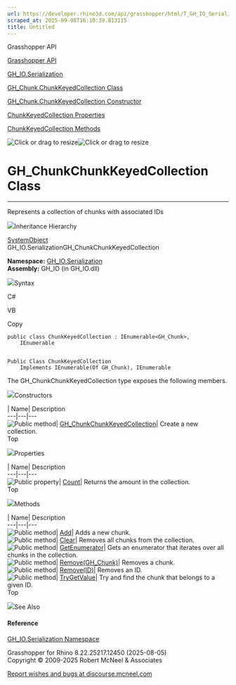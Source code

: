 ```yaml
---
url: https://developer.rhino3d.com/api/grasshopper/html/T_GH_IO_Serialization_GH_Chunk_ChunkKeyedCollection.htm
scraped_at: 2025-09-08T16:10:39.813115
title: Untitled
---
```


Grasshopper API

[Grasshopper API](../html/723c01da-9986-4db2-8f53-6f3a7494df75.htm
"Grasshopper API")

[GH_IO.Serialization](../html/N_GH_IO_Serialization.htm "GH_IO.Serialization")

[GH_Chunk.ChunkKeyedCollection
Class](../html/T_GH_IO_Serialization_GH_Chunk_ChunkKeyedCollection.htm
"GH_Chunk.ChunkKeyedCollection Class")

[GH_Chunk.ChunkKeyedCollection Constructor
](../html/M_GH_IO_Serialization_GH_Chunk_ChunkKeyedCollection__ctor.htm
"GH_Chunk.ChunkKeyedCollection Constructor ")

[ChunkKeyedCollection
Properties](../html/Properties_T_GH_IO_Serialization_GH_Chunk_ChunkKeyedCollection.htm
"ChunkKeyedCollection Properties")

[ChunkKeyedCollection
Methods](../html/Methods_T_GH_IO_Serialization_GH_Chunk_ChunkKeyedCollection.htm
"ChunkKeyedCollection Methods")

![Click or drag to resize](../icons/TocOpen.gif)![Click or drag to
resize](../icons/TocClose.gif)

# GH_ChunkChunkKeyedCollection Class  
  
---  
  
Represents a collection of chunks with associated IDs

![](../icons/SectionExpanded.png)Inheritance Hierarchy

[SystemObject](https://docs.microsoft.com/dotnet/api/system.object)  
GH_IO.SerializationGH_ChunkChunkKeyedCollection  

**Namespace:** [GH_IO.Serialization](N_GH_IO_Serialization.htm)  
**Assembly:** GH_IO (in GH_IO.dll)

![](../icons/SectionExpanded.png)Syntax

C#

VB

Copy

    
    
    public class ChunkKeyedCollection : IEnumerable<GH_Chunk>, 
    	IEnumerable
    
    
    Public Class ChunkKeyedCollection
    	Implements IEnumerable(Of GH_Chunk), IEnumerable

The GH_ChunkChunkKeyedCollection type exposes the following members.

![](../icons/SectionExpanded.png)Constructors

| Name| Description  
---|---|---  
![Public method](../icons/pubmethod.gif)|
[GH_ChunkChunkKeyedCollection](M_GH_IO_Serialization_GH_Chunk_ChunkKeyedCollection__ctor.htm)|
Create a new collection.  
Top

![](../icons/SectionExpanded.png)Properties

| Name| Description  
---|---|---  
![Public property](../icons/pubproperty.gif)|
[Count](P_GH_IO_Serialization_GH_Chunk_ChunkKeyedCollection_Count.htm)|
Returns the amount in the collection.  
Top

![](../icons/SectionExpanded.png)Methods

| Name| Description  
---|---|---  
![Public method](../icons/pubmethod.gif)|
[Add](M_GH_IO_Serialization_GH_Chunk_ChunkKeyedCollection_Add.htm)|  Adds a
new chunk.  
![Public method](../icons/pubmethod.gif)|
[Clear](M_GH_IO_Serialization_GH_Chunk_ChunkKeyedCollection_Clear.htm)|
Removes all chunks from the collection.  
![Public method](../icons/pubmethod.gif)|
[GetEnumerator](M_GH_IO_Serialization_GH_Chunk_ChunkKeyedCollection_GetEnumerator.htm)|
Gets an enumerator that iterates over all chunks in the collection.  
![Public method](../icons/pubmethod.gif)|
[Remove(GH_Chunk)](M_GH_IO_Serialization_GH_Chunk_ChunkKeyedCollection_Remove.htm)|
Removes a chunk.  
![Public method](../icons/pubmethod.gif)|
[Remove(ID)](M_GH_IO_Serialization_GH_Chunk_ChunkKeyedCollection_Remove_1.htm)|
Removes an ID.  
![Public method](../icons/pubmethod.gif)|
[TryGetValue](M_GH_IO_Serialization_GH_Chunk_ChunkKeyedCollection_TryGetValue.htm)|
Try and find the chunk that belongs to a given ID.  
Top

![](../icons/SectionExpanded.png)See Also

#### Reference

[GH_IO.Serialization Namespace](N_GH_IO_Serialization.htm)

Grasshopper for Rhino 8.22.25217.12450 (2025-08-05)  
Copyright © 2009-2025 Robert McNeel & Associates

[Report wishes and bugs at
discourse.mcneel.com](https://discourse.mcneel.com/c/grasshopper)

